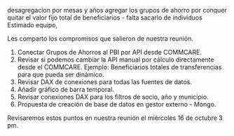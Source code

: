 desagregacion por mesas y años
agregar los grupos de ahorro por conquer quitar el valor fijo
total de beneficiarios - falta sacarlo de individuos
Estimado equipo, 

Les comparto los compromisos que salieron de nuestra reunión. 
1.	Conectar Grupos de Ahorros al PBI por API desde COMMCARE.
2.	Revisar si podemos cambiar la API manual por cálculo directamente desde el COMMCARE. Ejemplo: Beneficiarios totales de transferencias para que pueda ser dinámico.
3.	Revisar DAX de conexiones para todas las fuentes de datos.
4.	Añadir gráfico de barra temporal.
5.	Revisar conexiones DAX para los filtros de socio, año y municipio.
6.	Propuesta de creación de base de datos en gestor externo - Mongo. 

Revisaremos estos puntos en nuestra reunión el miércoles 16 de octubre 3 pm.

